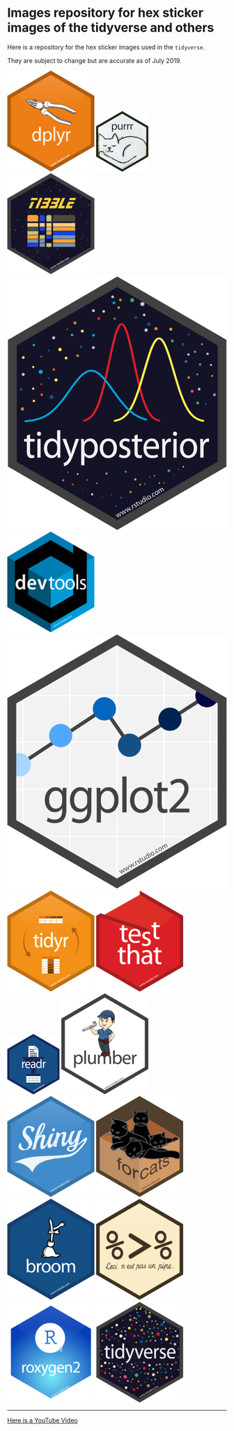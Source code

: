 
# Images repository for hex sticker images of the tidyverse and others

Here is a repository for the hex sticker images used in the `tidyverse`.

They are subject to change but are accurate as of July 2019.

![](dplyr.png?raw=true "dplyr")
![](purrr.png?raw=true "purrr")
![](tibble.png?raw=true "tibble")
![](tidyposterior.png?raw=true "tidyposterior")
![](devtools.png?raw=true "devtools")
![](ggplot2.png?raw=true "ggplot2")
![](tidyr.png?raw=true "tidyr")
![](testthat.png?raw=true "testthat")
![](readr.png?raw=true "readr")
![](plumber.png?raw=true "plumber")
![](shiny.png?raw=true "shiny")
![](forcats.png?raw=true "forcats")
![](broom.png?raw=true "broom")
![](magrittr.png?raw=true "magrittr")
![](roxygen2.png?raw=true "roxygen2")
![](tidyverse.png?raw=true "tidyverse")

--------

[Here is a YouTube Video](https://www.youtube.com/watch?v=iJspIB-Wh38)
